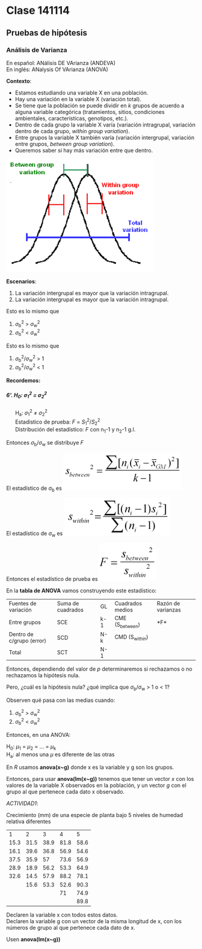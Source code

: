 # Clase 141114

## Pruebas de hipótesis

### Análisis de Varianza

En español: ANálisis DE VArianza (ANDEVA)<br>
En inglés: ANalysis Of VArianza (ANOVA)

**Contexto**:

* Estamos estudiando una variable X en una población.<br>
* Hay una variación en la variable X (variación total).<br>
* Se tiene que la población se puede dividir en *k* grupos de acuerdo a alguna variable categórica (tratamientos, sitios, condiciones ambientales, características, genotipos, etc.).<br>
* Dentro de cada grupo la variable X varía (variación intragrupal, variación dentro de cada grupo, *within group variation*).<br>
* Entre grupos la variable X también varía (variación intergrupal, variación entre grupos, *between group variation*).<br>
* Queremos saber si hay más variación entre que dentro.

<img src="./more/ANOVA.png" height="300px" />

**Escenarios**:

1. La variación intergrupal es mayor que la variación intragrupal.<br>
2. La variación intergrupal es mayor que la variación intragrupal.

Esto es lo mismo que

1. *&sigma;*<sub>b</sub><sup>2</sup> > *&sigma;*<sub>w</sub><sup>2</sup><br>
2. *&sigma;*<sub>b</sub><sup>2</sup> < *&sigma;*<sub>w</sub><sup>2</sup>

Esto es lo mismo que

1. *&sigma;*<sub>b</sub><sup>2</sup>/*&sigma;*<sub>w</sub><sup>2</sup> > 1<br>
2. *&sigma;*<sub>b</sub><sup>2</sup>/*&sigma;*<sub>w</sub><sup>2</sup> < 1

**Recordemos:**

##### 6'.  H<sub>0</sub>: *&sigma;*<sub>1</sub><sup>2</sup> = *&sigma;*<sub>2</sub><sup>2</sup><br>
&nbsp;&nbsp;&nbsp;&nbsp;&nbsp;&nbsp;H<sub>a</sub>: *&sigma;*<sub>1</sub><sup>2</sup> ≠ *&sigma;*<sub>2</sub><sup>2</sup><br>
&nbsp;&nbsp;&nbsp;&nbsp;&nbsp;&nbsp;Estadístico de prueba: *F* = *S*<sub>1</sub><sup>2</sup>/*S*<sub>2</sub><sup>2</sup><br>
&nbsp;&nbsp;&nbsp;&nbsp;&nbsp;&nbsp;Distribución del estadístico: *F* con n<sub>1</sub>-1 y n<sub>2</sub>-1 g.l.

Entonces *&sigma;*<sub>b</sub>/*&sigma;*<sub>w</sub> se distribuye *F*

El estadístico de *&sigma;*<sub>b</sub> es <img src="./more/Sb.png" height="100px" />

El estadístico de *&sigma;*<sub>w</sub> es <img src="./more/Sw.png" height="100px" />

Entonces el estadístico de prueba es <img src="./more/F.png" height="100px" />

En la **tabla de ANOVA** vamos construyendo este estadístico:

<TABLE>
   <TR>
	   <TD>Fuentes de variación</TD>
	   <TD>Suma de cuadrados</TD>
	   <TD>GL</TD>
	   <TD>Cuadrados medios</TD>
	   <TD>Razón de varianzas</TD>
   </TR>
   <TR>
	   <TD>Entre grupos</TD>
	   <TD>SCE</TD>
	   <TD>k-1</TD>
	   <TD>CME (S<sub>between</sub>)</TD>
	   <TD>*F*</TD>
   </TR>
   <TR>
	   <TD>Dentro de c/grupo (error)</TD>
	   <TD>SCD</TD>
	   <TD>N-k</TD>
	   <TD>CMD (S<sub>within</sub>)</TD>
	   <TD> </TD>
   </TR>
   <TR>
	   <TD>Total</TD>
	   <TD>SCT</TD>
	   <TD>N-1</TD>
	   <TD> </TD>
	   <TD> </TD>
   </TR>   
</TABLE>

Entonces, dependiendo del valor de *p* determinaremos si rechazamos o no rechazamos la hipótesis nula.

Pero, ¿cuál es la hipótesis nula? ¿qué implica que *&sigma;*<sub>b</sub>/*&sigma;*<sub>w</sub> > 1 o < 1?

Observen qué pasa con las medias cuando:

1. *&sigma;*<sub>b</sub><sup>2</sup> > *&sigma;*<sub>w</sub><sup>2</sup><br>
2. *&sigma;*<sub>b</sub><sup>2</sup> < *&sigma;*<sub>w</sub><sup>2</sup>

Entonces, en una ANOVA:

H<sub>0</sub>: *µ*<sub>1</sub> = *µ*<sub>2</sub> = ... = *µ*<sub>k</sub><br>
H<sub>a</sub>: al menos una *µ* es diferente de las otras

En *R* usamos **anova(x~g)** donde x es la variable y g son los grupos.

Entonces, para usar **anova(lm(x~g))** tenemos que tener un vector *x* con los valores de la variable X observados en la población, y un vector *g* con el grupo al que pertenece cada dato x observado.

*ACTIVIDAD1*:

Crecimiento (mm) de una especie de planta bajo 5 niveles de humedad relativa diferentes

<TABLE>
<TR><TD>1</TD><TD>2</TD><TD>3</TD><TD>4</TD><TD>5</TD></TR>  
<TR><TD>15.3</TD><TD>31.5</TD><TD>38.9</TD><TD>81.8</TD><TD>58.6</TD></TR>  
<TR><TD>16.1</TD><TD>39.6</TD><TD>36.8</TD><TD>56.9</TD><TD>54.6</TD></TR>  
<TR><TD>37.5</TD><TD>35.9</TD><TD>57</TD><TD>73.6</TD><TD>56.9</TD></TR>  
<TR><TD>28.9</TD><TD>18.9</TD><TD>56.2</TD><TD>53.3</TD><TD>64.9</TD></TR>  
<TR><TD>32.6</TD><TD>14.5</TD><TD>57.9</TD><TD>88.2</TD><TD>78.1</TD></TR>  
<TR><TD> </TD> </TD><TD>15.6</TD><TD>53.3</TD><TD>52.6</TD><TD>90.3</TD></TR>  
<TR><TD> </TD><TD> </TD><TD> </TD><TD>71</TD><TD>74.9</TD></TR>  
<TR><TD> </TD><TD> </TD><TD> </TD><TD> </TD><TD>89.8</TD></TR>  
</TABLE>

Declaren la variable x con todos estos datos.<br>
Declaren la variable g con un vector de la misma longitud de x, con los números de grupo al que pertenece cada dato de x.

Usen **anova(lm(x~g))**



